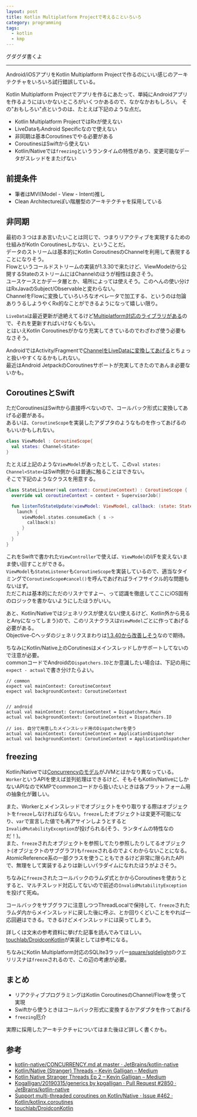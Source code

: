 ```yaml
---
layout: post
title: Kotlin Multiplatform Projectで考えることいろいろ
category: programming
tags:
  - kotlin
  - kmp
---
```


グダグダ書くよ

---

Android/iOSアプリをKotlin Multiplatform Projectで作るのにいい感じのアーキテクチャをいろいろ試行錯誤している。

Kotlin Multiplatform Projectでアプリを作るにあたって、単純にAndroidアプリを作るようにはいかないところがいくつかあるので、なかなかおもしろい。
その"おもしろい"点というのは、たとえば下記のような点だ。

- Kotlin Multiplatform ProjectではRxが使えない
- LiveDataもAndroid Specificなので使えない
- 非同期は基本Coroutinesでやる必要がある
- CoroutinesはSwiftから使えない
- Kotlin/Nativeでは`freezing`というランタイムの特性があり、変更可能なデータがスレッドをまたげない

## 前提条件

- 筆者はMVI(Model - View - Intent)推し
- Clean Architectureぽい階層型のアーキテクチャを採用している

## 非同期

最初の３つはまあ言いたいことは同じで、つまりリアクティブを実現するための仕組みがKotln Coroutinesしかない、ということだ。  
データのストリームは基本的にKotlin CoroutinesのChannelを利用して表現することになりそう。  
Flowというコールドストリームの実装が1.3.30で来たけど、ViewModelから公開するStateのストリームにはChannelのほうが相性は良さそう。  
ユースケースとかデータ層とか、場所によっては使えそう。このへんの使い分けはRxJavaのSubject/Observableと変わらない。  
ChannelをFlowに変換していろいろなオペレータで加工する、というのは勿論ありうるしようやくRx的なことができるようになって嬉しい限り。

`LiveData`は最近更新が途絶えてるけど[Multiplatform対応のライブラリがある](https://github.com/florent37/Multiplatform-LiveData)ので、それを更新すればいけなくもない。  
とはいえKotlin Coroutinesがかなり充実してきているのでわざわざ使う必要もなさそう。

AndroidではActivity/Fragmentで[ChannelをLiveDataに変換してあげる](/2019/04/04/kotlin-channel-and-android-lifecycle/)とちょっと扱いやすくなるかもしれない。  
最近はAndroid JetpackのCoroutinesサポートが充実してきたのであんま必要ないかも。

## CoroutinesとSwift

ただCoroutinesはSwiftから直接呼べないので、コールバック形式に変換してあげる必要がある。  
あるいは、`CoroutineScope`を実装したアダプタのようなものを作ってあげるのもいいかもしれない。

```kotlin
class ViewModel : CoroutineScope{
  val states: Channel<State>
}
```

たとえば上記のような`ViewModel`があったとして、この`val states: Channel<State>`はSwift側からは普通に触ることはできない。  
そこで下記のようなクラスを用意する。

```kotlin
class StateListener(val context: CoroutineContext) : CoroutineScope {
  override val coroutineContext = context + SupervisorJob()

  fun listenToStateUpdate(viewModel: ViewModel, callback: (state: State) -> Unit) {
    launch {
      viewModel.states.consumeEach { s -> 
        callback(s)
      }
    }
  }
}
```

これをSwiftで書かれた`ViewController`で使えば、`ViewModel`のI/Fを変えないまま使い回すことができる。  
`ViewModel`も`StateListener`も`CoroutineScope`を実装しているので、適当なタイミングで`CoroutineScope#cancel()`を呼んであげればライフサイクル的な問題もないはず。  
ただこれは基本的にただのリスナですよー、って認識を徹底してここにiOS固有のロジックを書かないようにしたほうがいい。

あと、Kotlin/Nativeではジェネリクスが使えない(使えるけど、Kotlin外から見るとAnyになってしまう)ので、このリスナクラスは`ViewModel`ごとに作ってあげる必要がある。  
Objective-Cヘッダのジェネリクスまわりは[1.3.40から改善しそう](https://github.com/JetBrains/kotlin-native/pull/2850)なので期待。

ちなみにKotlin/Native上のCorutinesはメインスレッドしかサポートしてないので注意が必要。  
commonコードでAndroidの`Dispatchers.IO`とか意識したい場合は、下記の用に`expect - actual`で書き分けたらよい。

```
// common
expect val mainContext: CoroutineContext
expect val backgroundContext: CoroutineContext


// android
actual val mainContext: CoroutineContext = Dispatchers.Main
actual val backgroundContext: CoroutineContext = Dispatchers.IO

// ios. 自分で用意したメインスレッド用のDispatcherを使う
actual val mainContext: CoroutineContext = ApplicationDispatcher
actual val backgroundContext: CoroutineContext = ApplicationDispatcher
```

## freezing

Kotlin/Nativeでは[Concurrencyのモデル](https://github.com/JetBrains/kotlin-native/blob/master/CONCURRENCY.md)がJVMとはかなり異なっている。  
`Worker`というAPIを使えば並列処理はできるけど、そもそもKotlin/NativeにしかないAPIなのでKMPでcommonコードから扱いたいときは各プラットフォーム用の抽象化が難しい。

また、Workerとメインスレッドでオブジェクトをやり取りする際はオブジェクトを`freeze`しなければならない。`freeze`したオブジェクトは変更不可能になり、`var`で宣言した値でも再アサインしようとすると`InvalidMutabilityException`が投げられる(そう、ランタイムの特性なのだ！)。  
また、`freeze`されたオブジェクトを参照してたり参照したりしてるオブジェクト(オブジェクトのサブグラフ)も`freeze`されるのでよくわからないことになる。  
AtomicReference系の一部クラスを使うこともできるけど非常に限られたAPIで、無理をして実装するよりは新しいパラダイムになれたほうがよさそう。

ちなみに`freeze`されたコールバックのラムダ式とかからCoroutinesを使おうとすると、マルチスレッド対応してないので前述の`InvalidMutabilityException`を投げて死ぬ。  

コールバックをサブグラフに注意しつつThreadLocalで保持して、`freeze`されたラムダ内からメインスレッドに戻した後に呼ぶ、とか回りくどいことをやれば一応回避はできる。できるけどメインスレッドには戻ってしまう。

詳しくは文末の参考資料に挙げた記事を読んでみてほしい。  
[touchlab/DroidconKotlin](https://github.com/touchlab/DroidconKotlin/)が実装としては参考になる。

ちなみにKotlin Multiplatform対応のSQLIte3ラッパー[square/sqldelight](https://github.com/square/sqldelight)のクエリリスナは`freeze`されるので、この辺の考慮が必要。

## まとめ

- リアクティブプログラミングはKotlin CoroutinesのChannel/Flowを使って実現
- Swiftから使うときはコールバック形式に変換するかアダプタを作ってあげる
- `freezing`厄介

実際に採用したアーキテクチャについてはまた後ほど詳しく書くかも。


## 参考

- [kotlin-native/CONCURRENCY.md at master · JetBrains/kotlin-native](https://github.com/JetBrains/kotlin-native/blob/master/CONCURRENCY.md)
- [Kotlin/Native (Stranger) Threads – Kevin Galligan – Medium](https://medium.com/@kpgalligan/kotlin-native-stranger-threads-c0cf0e0fb847)
- [Kotlin Native Stranger Threads Ep 2 – Kevin Galligan – Medium](https://medium.com/@kpgalligan/kotlin-native-stranger-threads-ep-2-208523d63c8f)
- [Kpgalligan/20190315/generics by kpgalligan · Pull Request #2850 · JetBrains/kotlin-native](https://github.com/JetBrains/kotlin-native/pull/2850)
- [Support multi-threaded coroutines on Kotlin/Native · Issue #462 · Kotlin/kotlinx.coroutines](https://github.com/Kotlin/kotlinx.coroutines/issues/462)
- [touchlab/DroidconKotlin](https://github.com/touchlab/DroidconKotlin/)
